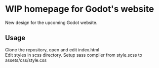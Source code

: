 # WIP homepage for Godot's website

New design for the upcoming Godot website.

## Usage

Clone the repository, open and edit index.html  
Edit styles in scss directory. Setup sass compiler from style.scss to assets/css/style.css

